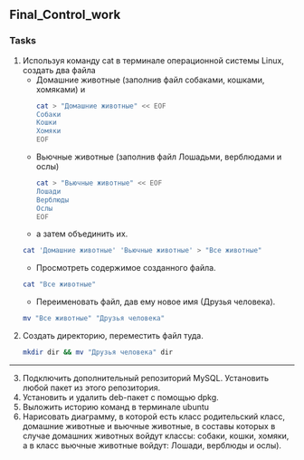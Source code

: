 ## Final_Control_work

### Tasks
1. Используя команду cat в терминале операционной системы Linux, создать два файла 
    - Домашние животные (заполнив файл собаками, кошками, хомяками) и
        ```bash
        cat > "Домашние животные" << EOF
        Собаки
        Кошки
        Хомяки
        EOF
        ```
    - Вьючные животные (заполнив файл Лошадьми, верблюдами и ослы)
        ```bash
        cat > "Вьючные животные" << EOF
        Лошади
        Верблюды
        Ослы
        EOF
        ```
    - а затем объединить их.
    ```bash
    cat 'Домашние животные' 'Вьючные животные' > "Все животные"
    ```
    - Просмотреть содержимое созданного файла.
    ```bash
    cat "Все животные"
    ```
    - Переименовать файл, дав ему новое имя (Друзья человека).
    ```bash
    mv "Все животные" "Друзья человека"
    ```
2. Создать директорию, переместить файл туда.
    ```bash
    mkdir dir && mv "Друзья человека" dir
    ```
---

3. Подключить дополнительный репозиторий MySQL. Установить любой пакет
из этого репозитория.
4. Установить и удалить deb-пакет с помощью dpkg.
5. Выложить историю команд в терминале ubuntu
6. Нарисовать диаграмму, в которой есть класс родительский класс, домашние
животные и вьючные животные, в составы которых в случае домашних
животных войдут классы: собаки, кошки, хомяки, а в класс вьючные животные
войдут: Лошади, верблюды и ослы).